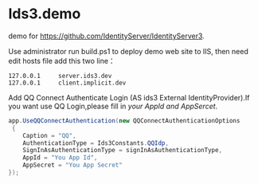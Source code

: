# Ids3.demo
demo for https://github.com/IdentityServer/IdentityServer3.

Use administrator run build.ps1 to deploy demo web site to IIS, then need edit hosts file add this two line：
```
127.0.0.1     server.ids3.dev
127.0.0.1     client.implicit.dev
```
Add QQ Connect Authenticate Login (AS ids3 External IdentityProvider).If you want use QQ Login,please fill in *your AppId and AppSercet*.
``` csharp
app.UseQQConnectAuthentication(new QQConnectAuthenticationOptions
 {
    Caption = "QQ",
    AuthenticationType = Ids3Constants.QQIdp,
    SignInAsAuthenticationType = signInAsAuthenticationType,
    AppId = "You App Id",
    AppSecret = "You App Secret"
});
```
